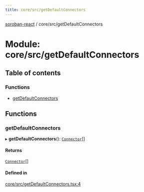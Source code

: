 ```yaml
---
title: core/src/getDefaultConnectors
---
```

[soroban-react](../README.md) / core/src/getDefaultConnectors

# Module: core/src/getDefaultConnectors

## Table of contents

### Functions

- [getDefaultConnectors](core_src_getDefaultConnectors.md#getdefaultconnectors)

## Functions

### getDefaultConnectors

▸ **getDefaultConnectors**(): [`Connector`](types_src.md#connector)[]

#### Returns

[`Connector`](types_src.md#connector)[]

#### Defined in

[core/src/getDefaultConnectors.tsx:4](https://github.com/mauroepce/soroban-react/blob/18cabd0/packages/core/src/getDefaultConnectors.tsx#L4)
